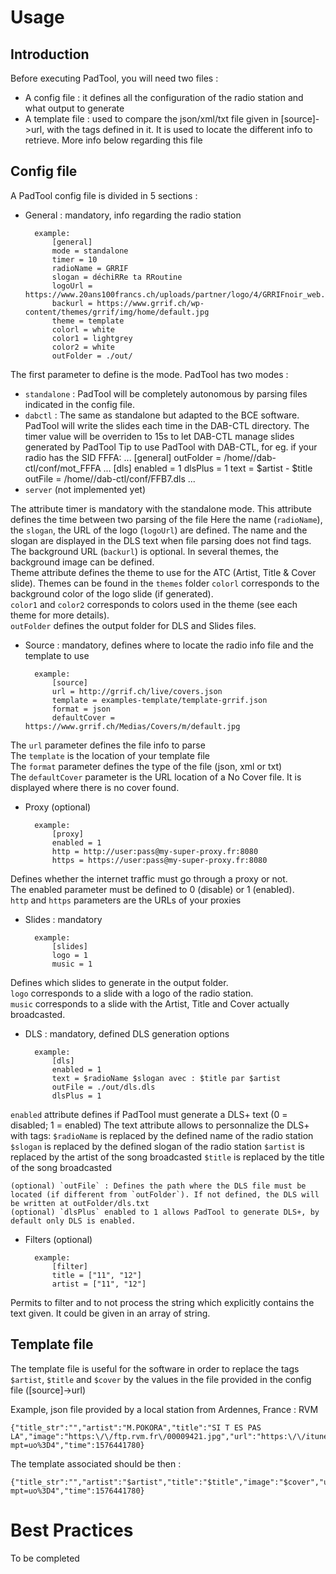 Usage
=====

Introduction
------------

Before executing PadTool, you will need two files :
* A config file : it defines all the configuration of the radio station and what output to generate
* A template file : used to compare the json/xml/txt file given in [source]->url, with the tags defined in it. It is used to locate the different info to retrieve. More info below regarding this file 

Config file
-----------

A PadTool config file is divided in 5 sections :
* General : mandatory, info regarding the radio station

        example:
            [general]
            mode = standalone
            timer = 10
            radioName = GRRIF
            slogan = déchiRRe ta RRoutine
            logoUrl = https://www.20ans100francs.ch/uploads/partner/logo/4/GRRIFnoir_web.png
            backurl = https://www.grrif.ch/wp-content/themes/grrif/img/home/default.jpg
            theme = template
            colorl = white
            color1 = lightgrey
            color2 = white
            outFolder = ./out/ 
        
The first parameter to define is the mode. 
PadTool has two modes :
* `standalone` : PadTool will be completely autonomous by parsing files indicated in the config file.
* `dabctl` : The same as standalone but adapted to the BCE software. PadTool will write the slides each time in the DAB-CTL directory. The timer value will be overriden to 15s to let DAB-CTL manage slides generated by PadTool
        Tip to use PadTool with DAB-CTL, for eg. if your radio has the SID FFFA:
            ...
            [general]
            outFolder = /home/<your-user-name>/dab-ctl/conf/mot_FFFA
            ...
            [dls]
            enabled = 1
            dlsPlus = 1
            text = $artist - $title
            outFile = /home/<your-user-name>/dab-ctl/conf/FFB7.dls
            ...
* `server` (not implemented yet)  

The attribute timer is mandatory with the standalone mode. This attribute defines the time between two parsing of the file 
Here the name (`radioName`), the `slogan`, the URL of the logo (`logoUrl`) are defined. The name and the slogan are displayed in the DLS text when file parsing does not find tags.   
The background URL (`backurl`) is optional. In several themes, the background image can be defined.   
Theme attribute defines the theme to use for the ATC (Artist, Title & Cover slide). Themes can be found in the `themes` folder
`colorl` corresponds to the background color of the logo slide (if generated).   
`color1` and `color2` corresponds to colors used in the theme (see each theme for more details).   
`outFolder` defines the output folder for DLS and Slides files.

* Source : mandatory, defines where to locate the radio info file and the template to use

        example:
            [source]
            url = http://grrif.ch/live/covers.json
            template = examples-template/template-grrif.json
            format = json
            defaultCover = https://www.grrif.ch/Medias/Covers/m/default.jpg
    
The `url` parameter defines the file info to parse   
The `template` is the location of your template file   
The `format` parameter defines the type of the file (json, xml or txt)   
The `defaultCover` parameter is the URL location of a No Cover file. It is displayed where there is no cover found.

* Proxy (optional)

        example:
            [proxy]
            enabled = 1
            http = http://user:pass@my-super-proxy.fr:8080
            https = https://user:pass@my-super-proxy.fr:8080

Defines whether the internet traffic must go through a proxy or not.   
The enabled parameter must be defined to 0 (disable) or 1 (enabled).   
`http` and `https` parameters are the URLs of your proxies   

* Slides : mandatory

        example:
            [slides]
            logo = 1
            music = 1

Defines which slides to generate in the output folder.   
`logo` corresponds to a slide with a logo of the radio station.   
`music` corresponds to a slide with the Artist, Title and Cover actually broadcasted.   

* DLS : mandatory, defined DLS generation options

        example:
            [dls]
            enabled = 1
            text = $radioName $slogan avec : $title par $artist
            outFile = ./out/dls.dls
            dlsPlus = 1

`enabled` attribute defines if PadTool must generate a DLS+ text (0 = disabled; 1 = enabled)
The text attribute allows to personnalize the DLS+ with tags:
    `$radioName` is replaced by the defined name of the radio station
    `$slogan` is replaced by the defined slogan of the radio station
    `$artist` is replaced by the artist of the song broadcasted
    `$title` is replaced by the title of the song broadcasted

    (optional) `outFile` : Defines the path where the DLS file must be located (if different from `outFolder`). If not defined, the DLS will be written at outFolder/dls.txt
    (optional) `dlsPlus` enabled to 1 allows PadTool to generate DLS+, by default only DLS is enabled.

* Filters (optional)

        example:
            [filter]
            title = ["11", "12"]
            artist = ["11", "12"]

Permits to filter and to not process the string which explicitly contains the text given. 
It could be given in an array of string.

Template file
-------------

The template file is useful for the software in order to replace the tags `$artist`, `$title` and `$cover` by the values in the file provided in the config file ([source]->url)

Example, json file provided by a local station from Ardennes, France : RVM

    {"title_str":"","artist":"M.POKORA","title":"SI T ES PAS LA","image":"https:\/\/ftp.rvm.fr\/00009421.jpg","url":"https:\/\/itunes.apple.com\/fr\/album\/default\/id11111app=music&ign-mpt=uo%3D4","time":1576441780}
            
The template associated should be then :
    
    {"title_str":"","artist":"$artist","title":"$title","image":"$cover","url":"https:\/\/itunes.apple.com\/fr\/album\/default\/id11111app=music&ign-mpt=uo%3D4","time":1576441780}

Best Practices
==============
To be completed
